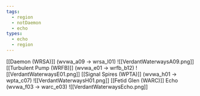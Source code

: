 ```yaml
---
tags:
  - region
  - notDaemon
  - echo
types:
  - echo
  - region
---
```

[[Daemon (WRSA)]] (wvwa_a09 -> wrsa_l01)
![[VerdantWaterwaysA09.png]]
[[Turbulent Pump (WRFB)]] (wvwa_e01 -> wrfb_b12)
![[VerdantWaterwaysE01.png]]
[[Signal Spires (WPTA)]] (wvwa_h01 -> wpta_c07)
![[VerdantWaterwaysH01.png]]
[[Fetid Glen (WARC)]] Echo (wvwa_f03 -> warc_e03)
![[VerdantWaterwaysEcho.png]]